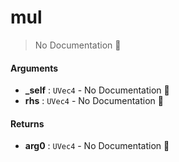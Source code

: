 # mul

> No Documentation 🚧

#### Arguments

- **\_self** : `UVec4` \- No Documentation 🚧
- **rhs** : `UVec4` \- No Documentation 🚧

#### Returns

- **arg0** : `UVec4` \- No Documentation 🚧